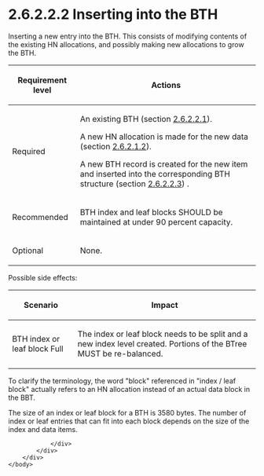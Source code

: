 <html dir="LTR" xmlns:mshelp="http://msdn.microsoft.com/mshelp" xmlns:ddue="http://ddue.schemas.microsoft.com/authoring/2003/5" xmlns:xlink="http://www.w3.org/1999/xlink" xmlns:tool="http://www.microsoft.com/tooltip">
    <head>
        <meta http-equiv="Content-Type" content="text/html; CHARSET=utf-8"></meta>
        <meta name="save" content="history"></meta>
        <title>2.6.2.2.2 Inserting into the BTH</title>
        <xml>
            <mshelp:toctitle title="2.6.2.2.2 Inserting into the BTH"></mshelp:toctitle>
            <mshelp:rltitle title="[MS-PST]: Inserting into the BTH"></mshelp:rltitle>
            <mshelp:keyword index="A" term="8d33406c-1796-442e-9114-af478ef1341f"></mshelp:keyword>
            <mshelp:attr name="DCSext.ContentType" value="open specification"></mshelp:attr>
            <mshelp:attr name="AssetID" value="8d33406c-1796-442e-9114-af478ef1341f"></mshelp:attr>
            <mshelp:attr name="TopicType" value="kbRef"></mshelp:attr>
            <mshelp:attr name="DCSext.Title" value="[MS-PST]: Inserting into the BTH" />
        </xml>
    </head>
    <body>
        <div id="header">
            <h1 class="heading">2.6.2.2.2 Inserting into the BTH</h1>
        </div>
        <div id="mainSection">
            <div id="mainBody">
                <div id="allHistory" class="saveHistory"></div>
                <div id="sectionSection0" class="section" name="collapseableSection">
                    

<p>Inserting a new entry into the BTH. This consists of
modifying contents of the existing HN allocations, and possibly making new
allocations to grow the BTH.</p>

<table>
 <thead>
  <tr>
   <th>
   <p>Requirement level</p>
   </th>
   <th>
   <p><b><span>Actions</span></b></p>
   </th>
  </tr>
 </thead>
 <tr>
  <td>
  <p>Required</p>
  </td>
  <td>
  <p>An existing BTH (section <a href="bfb05b53-2091-49be-a9e1-1d2434f997ed.htm">2.6.2.2.1</a>).</p>
  <p>A new HN allocation is made for the new data (section <a href="5b30032e-8cbc-4f03-a6bd-c21a7f1c54ea.htm">2.6.2.1.2</a>).</p>
  <p>A new BTH record is created for the new item and
  inserted into the corresponding BTH structure (section <a href="55245797-279e-4c2d-94bc-547bc26be59c.htm">2.6.2.2.3</a>) .</p>
  </td>
 </tr>
 <tr>
  <td>
  <p>Recommended</p>
  </td>
  <td>
  <p>BTH index and leaf blocks SHOULD be maintained at
  under 90 percent capacity.</p>
  </td>
 </tr>
 <tr>
  <td>
  <p>Optional</p>
  </td>
  <td>
  <p>None.</p>
  </td>
 </tr>
</table>

<p>Possible side effects:</p>

<table>
 <thead>
  <tr>
   <th>
   <p>Scenario</p>
   </th>
   <th>
   <p>Impact</p>
   </th>
  </tr>
 </thead>
 <tr>
  <td>
  <p>BTH index or leaf block Full</p>
  </td>
  <td>
  <p>The index or leaf block needs to be split and a new
  index level created. Portions of the BTree MUST be re-balanced.</p>
  </td>
 </tr>
</table>

<p>To clarify the terminology, the word &quot;block&quot;
referenced in &quot;index / leaf block&quot; actually refers to an HN
allocation instead of an actual data block in the BBT.</p>

<p>The size of an index or leaf block for a BTH is 3580 bytes.
The number of index or leaf entries that can fit into each block depends on the
size of the index and data items.</p>


                </div>
            </div>
        </div>
    </body>
</html>